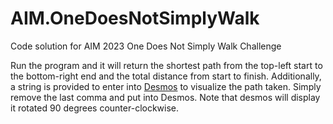 # AIM.OneDoesNotSimplyWalk
Code solution for AIM 2023 One Does Not Simply Walk Challenge

Run the program and it will return the shortest path from the top-left start to the bottom-right end and the total distance from start to finish.
Additionally, a string is provided to enter into [Desmos](https://www.desmos.com/calculator) to visualize the path taken. Simply remove the last comma and put into Desmos. Note that desmos will display it rotated 90 degrees counter-clockwise.
